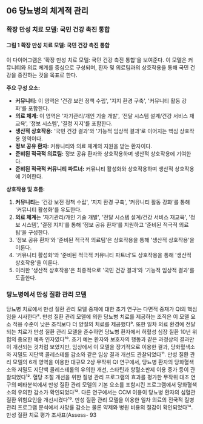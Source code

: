 ## 06 당뇨병의 체계적 관리
### 확장 만성 치료 모델: 국민 건강 촉진 통합

#### 그림 1 확장 만성 치료 모델: 국민 건강 촉진 통합

이 다이어그램은 '확장 만성 치료 모델: 국민 건강 촉진 통합'을 보여준다. 이 모델은 커뮤니티와 의료 체계를 중심으로 구성되며, 환자 및 의료팀과의 상호작용을 통해 국민 건강을 증진하는 것을 목표로 한다.

**주요 구성 요소:**

*   **커뮤니티:** 이 영역은 '건강 보전 정책 수립', '지지 환경 구축', '커뮤니티 활동 강화'를 포함한다.
*   **의료 체계:** 이 영역은 '자기관리/개인 기술 개발', '전달 시스템 설계/건강 서비스 재교육', '정보 시스템', '결정 지지'를 포함한다.
*   **생산적 상호작용:** '국민 건강 결과'와 '기능적 임상적 결과'로 이어지는 핵심 상호작용 영역이다.
*   **정보 공유 환자:** 커뮤니티와 의료 체계의 지원을 받는 환자이다.
*   **준비된 적극적 의료팀:** 정보 공유 환자와 상호작용하며 생산적 상호작용에 기여한다.
*   **준비된 적극적 커뮤니티 파트너:** 커뮤니티 활성화와 상호작용하며 생산적 상호작용에 기여한다.

**상호작용 및 흐름:**

1.  **커뮤니티**는 '건강 보전 정책 수립', '지지 환경 구축', '커뮤니티 활동 강화'를 통해 '커뮤니티 활성화'를 유도한다.
2.  **의료 체계**는 '자기관리/개인 기술 개발', '전달 시스템 설계/건강 서비스 재교육', '정보 시스템', '결정 지지'를 통해 '정보 공유 환자'를 지원하고 '준비된 적극적 의료팀'을 구성한다.
3.  '정보 공유 환자'와 '준비된 적극적 의료팀'은 상호작용을 통해 '생산적 상호작용'을 이룬다.
4.  '커뮤니티 활성화'와 '준비된 적극적 커뮤니티 파트너'도 상호작용을 통해 '생산적 상호작용'을 이룬다.
5.  이러한 '생산적 상호작용'은 최종적으로 '국민 건강 결과'와 '기능적 임상적 결과'를 도출한다.

### 당뇨병에서 만성 질환 관리 모델

당뇨병 치료에서 만성 질환 관리 모델 중재에 대한 초기 연구는 다면적 중재가 QI의 핵심임을 시사한다⁸. 만성 질환 관리 모델에 의한 당뇨병 치료를 제공하는 조직은 이 모델 요소 적용 수준이 낮은 조직보다 더 양질의 치료를 제공했다⁹. 또한 일차 의료 환경에 전달되는 치료가 만성 질환 관리 모델을 준수하면 당뇨병 환자에서 허혈성 심장 질환 10년 위험의 중요한 예측 인자였다¹⁰. 초기 예는 환자와 보호자의 행동과 같은 과정상의 결과만이 개선되는 것처럼 보였지만, 임상에서 이 모델을 장기적으로 이용한 결과, 당화혈색소와 저밀도 지단백 콜레스테롤 감소와 같은 임상 결과 개선도 관찰되었다¹¹. 만성 질환 관리 모델의 6개 영역을 이용한 대규모 2상 무작위 QI 연구에서, 당뇨병 환자의 당화혈색소와 저밀도 지단백 콜레스테롤의 유의한 개선, 스타틴과 항혈소판제 이용 증가 등이 관찰되었다¹². 혈당 조절 개선을 위한 질병 관리 프로그램의 효과를 평가한 무작위 대조 연구의 메타분석에서 만성 질환 관리 모델의 기본 요소를 포함시킨 프로그램에서 당화혈색소의 유의한 감소가 확인되었다¹². 다른 연구에서는 CCM 이용이 당뇨병 환자의 심혈관 질환 위험요인을 개선시켰다¹³. 만성 질환 관리 모델을 이용한 일차 의료의 전국적 질병 관리 프로그램 분석에서 사망률 감소는 물론 약제와 병원 비용의 절감이 확인되었다¹⁴. 만성 질환 치료 평가 조사표(Assess-
<PAGE>93